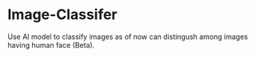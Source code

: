 # Image-Classifer
Use AI model to classify images as of now can distingush among images having human face (Beta).
